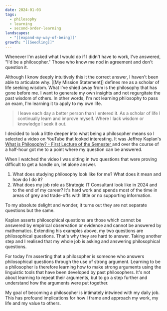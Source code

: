 ```yaml
---
date: 2024-01-03
tags:
  - philosophy
  - learning
  - second-order-learning
landscapes:
  - "[[expand-my-way-of-being]]"
growth: "[[Seedling]]"
---
```

Whenever I'm asked what I would do if I didn't have to work, I've answered, "I'd be a philosopher." Those who know me nod in agreement and don't question it. 

Although I know deeply intuitively this it the correct answer, I haven't been able to articulate why. [[My Mission Statement]] defines me as a scholar of life seeking wisdom. What I've shied away from is the philosophy that has gone before me. I want to generate my own insights and not regurgitate the past wisdom of others. In other words, I'm not learning philosophy to pass an exam, I'm learning it to apply to my own life.

> I leave each day a better person than I entered it. As a scholar of life I continually learn and improve myself. Where I lack wisdom or knowledge I seek it out.

I decided to look a little deeper into what being a philosopher means so I selected a video on YouTube that looked interesting. It was Jeffrey Kaplan's [What is Philosophy? - First Lecture of the Semester ](https://youtu.be/wwT4N_v0-WQ?si=3508mdvbot2YD6K5) and over the course of a half-hour got me to a point where my question can be answered.

When I watched the video I was sitting in two questions that were proving difficult to get a handle on, let alone answer.

1. What does studying philosophy look like for me? What does it mean and how do I do it?
2. What does my job role as Strategic IT Consultant look like in 2024 and to the end of my career? It's hard work and spends most of the time in areas of grey and trade-offs with little or no supporting information.

To my absolute delight and wonder, it turns out they are not separate questions but the same.

Kaplan asserts philosophical questions are those which cannot be answered by empirical observation or evidence and cannot be answered by mathematics. Extending his examples above, my two questions are philosophical questions. That's why they are hard to answer. Taking another step and I realised that my whole job is asking and answering philosophical questions.

For today I'm asserting that a philosopher is someone who answers philosophical questions through the use of strong argument. Learning to be a philosopher is therefore learning how to make strong arguments using the linguistic tools that have been developed by past philosophers. It's not about learning to repeat their arguments, but to go a step further and understand how the arguments were put together.

My goal of becoming a philosopher is intimately intwined with my daily job. This has profound implications for how I frame and approach my work, my life and my value to others.